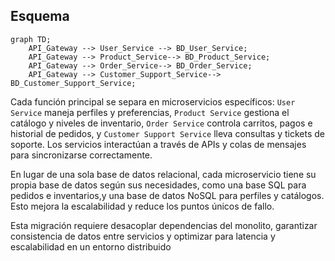 ## Esquema

```mermaid
graph TD;
    API_Gateway --> User_Service --> BD_User_Service;
    API_Gateway --> Product_Service--> BD_Product_Service;
    API_Gateway --> Order_Service--> BD_Order_Service;
    API_Gateway --> Customer_Support_Service--> BD_Customer_Support_Service;
```

Cada función principal se separa en microservicios específicos: `User Service` maneja perfiles y preferencias, `Product Service` gestiona el catálogo y niveles de inventario, `Order Service` controla carritos, pagos e historial de pedidos, y `Customer Support Service` lleva consultas y tickets de soporte. Los servicios interactúan a través de APIs y colas de mensajes para sincronizarse correctamente.

En lugar de una sola base de datos relacional, cada microservicio tiene su propia base de datos según sus necesidades, como una base SQL para pedidos e inventarios,y una base de datos NoSQL para perfiles y catálogos. Esto mejora la escalabilidad y reduce los puntos únicos de fallo.

Esta migración requiere desacoplar dependencias del monolito, garantizar consistencia de datos entre servicios y optimizar para latencia y escalabilidad en un entorno distribuido
